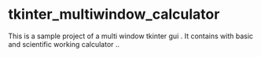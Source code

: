 # tkinter_multiwindow_calculator
This is a sample project of a multi window tkinter gui . It contains with basic and scientific working calculator ..
